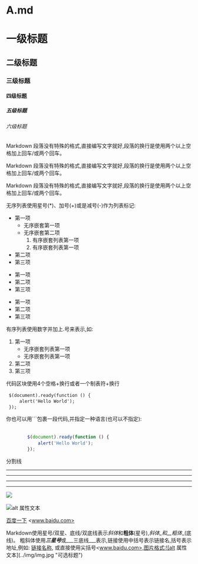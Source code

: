 # A.md

# 一级标题
## 二级标题
### 三级标题
#### 四级标题
##### 五级标题
###### 六级标题


Markdown 段落没有特殊的格式,直接编写文字就好,段落的换行是使用两个以上空格加上回车/或两个回车。

Markdown 段落没有特殊的格式,直接编写文字就好,段落的换行是使用两个以上空格加上回车/或两个回车。


Markdown 段落没有特殊的格式,直接编写文字就好,段落的换行是使用两个以上空格加上回车/或两个回车。


无序列表使用星号(*)、加号(+)或是减号(-)作为列表标记:
* 第一项
    * 无序嵌套第一项
    * 无序嵌套第二项
        1. 有序嵌套列表第一项
        2. 有序嵌套列表第一项
* 第二项
* 第三项


+ 第一项
+ 第二项
+ 第三项


- 第一项
- 第二项
- 第三项


有序列表使用数字并加上.号来表示,如:
1. 第一项
    - 无序嵌套列表第一项
    - 无序嵌套列表第一项
2. 第二项
3. 第三项


代码区块使用4个空格+换行或者一个制表符+换行

    
     $(document).ready(function () {
         alert('Hello World');
     });
        


你也可以用```包裹一段代码,并指定一种语言(也可以不指定):
```javascript

        $(document).ready(function () {
            alert('Hello World');
        });

```


分割线    
* * *
*****
- - -
- - - -------
![](http://pic.sc.chinaz.com/Files/pic/pic9/201908/zzpic19614_s.jpg) 


![alt 属性文本](https://img.ivsky.com/img/tupian/li/201812/22/qiutian.jpg "可选标题") 


[百度一下](www.baid.com) 
<www.baidu.com>


Markdown使用星号/双星、底线/双底线表示*斜体*和**粗体**(星号),_斜体_和__粗体__(底线)。
粗斜体使用***三星号***或___三底线___表示,链接使用中括号表示链接名,括号表示地址,例如: [链接名称](www.baidu.com),
或直接使用尖括号<www.baidu.com>,图片格式:![alt 属性文本](../img/img.jpg "可选标题")



